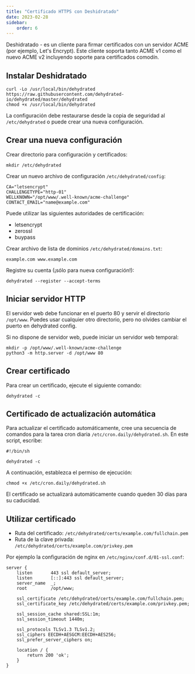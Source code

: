 ```yaml
---
title: "Certificado HTTPS con Deshidratado"
date: 2023-02-28
sidebar:
    order: 6
---
```


Deshidratado - es un cliente para firmar certificados con un servidor ACME (por ejemplo, Let's Encrypt). Este cliente soporta tanto ACME v1 como el nuevo ACME v2 incluyendo soporte para certificados comodín.

## Instalar Deshidratado[](https://help.cesbo.com/misc/tools-and-utilities/network/dehydrated#install-dehydrated)

```
curl -Lo /usr/local/bin/dehydrated https://raw.githubusercontent.com/dehydrated-io/dehydrated/master/dehydrated
chmod +x /usr/local/bin/dehydrated
```

La configuración debe restaurarse desde la copia de seguridad al `/etc/dehydrated` o puede crear una nueva configuración.

## Crear una nueva configuración[](https://help.cesbo.com/misc/tools-and-utilities/network/dehydrated#create-new-configuration)

Crear directorio para configuración y certificados:

```
mkdir /etc/dehydrated
```

Crear un nuevo archivo de configuración `/etc/dehydrated/config`:

```
CA="letsencrypt"
CHALLENGETYPE="http-01"
WELLKNOWN="/opt/www/.well-known/acme-challenge"
CONTACT_EMAIL="name@example.com"
```

Puede utilizar las siguientes autoridades de certificación:

- letsencrypt
- zerossl
- buypass

Crear archivo de lista de dominios `/etc/dehydrated/domains.txt`:

```
example.com www.example.com
```

Registre su cuenta (¡sólo para nueva configuración!):

```
dehydrated --register --accept-terms
```

## Iniciar servidor HTTP[](https://help.cesbo.com/misc/tools-and-utilities/network/dehydrated#launch-http-server)

El servidor web debe funcionar en el puerto 80 y servir el directorio `/opt/www`. Puedes usar cualquier otro directorio, pero no olvides cambiar el puerto en dehydrated config.

Si no dispone de servidor web, puede iniciar un servidor web temporal:

```
mkdir -p /opt/www/.well-known/acme-challenge
python3 -m http.server -d /opt/www 80
```

## Crear certificado[](https://help.cesbo.com/misc/tools-and-utilities/network/dehydrated#create-certificate)

Para crear un certificado, ejecute el siguiente comando:

```
dehydrated -c
```

## Certificado de actualización automática[](https://help.cesbo.com/misc/tools-and-utilities/network/dehydrated#autoupdate-certificate)

Para actualizar el certificado automáticamente, cree una secuencia de comandos para la tarea cron diaria `/etc/cron.daily/dehydrated.sh`. En este script, escribe:

```
#!/bin/sh

dehydrated -c
```

A continuación, establezca el permiso de ejecución:

```
chmod +x /etc/cron.daily/dehydrated.sh
```

El certificado se actualizará automáticamente cuando queden 30 días para su caducidad.

## Utilizar certificado[](https://help.cesbo.com/misc/tools-and-utilities/network/dehydrated#use-certificate)

- Ruta del certificado: `/etc/dehydrated/certs/example.com/fullchain.pem`
- Ruta de la clave privada: `/etc/dehydrated/certs/example.com/privkey.pem`

Por ejemplo la configuración de nginx en `/etc/nginx/conf.d/01-ssl.conf`:

```
server {
    listen       443 ssl default_server;
    listen       [::]:443 ssl default_server;
    server_name  _;
    root         /opt/www;

    ssl_certificate /etc/dehydrated/certs/example.com/fullchain.pem;
    ssl_certificate_key /etc/dehydrated/certs/example.com/privkey.pem;

    ssl_session_cache shared:SSL:1m;
    ssl_session_timeout 1440m;

    ssl_protocols TLSv1.3 TLSv1.2;
    ssl_ciphers EECDH+AESGCM:EECDH+AES256;
    ssl_prefer_server_ciphers on;

    location / {
        return 200 'ok';
    }
}
```
